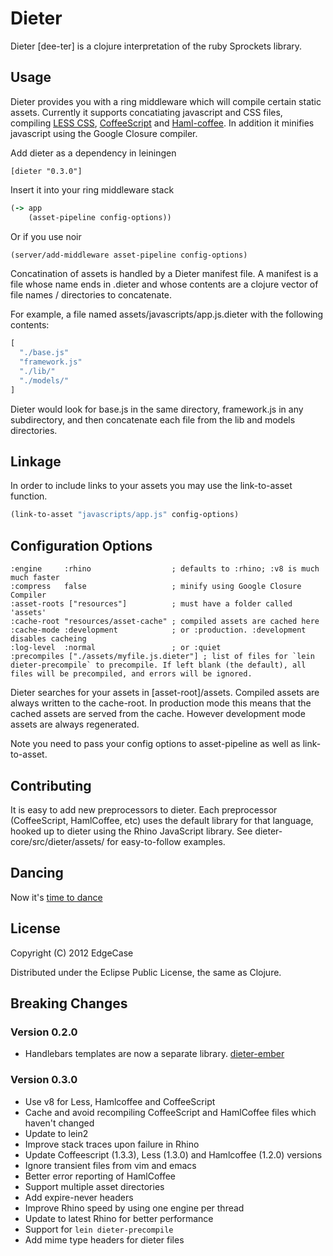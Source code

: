# Dieter

Dieter [dee-ter] is a clojure interpretation of the ruby Sprockets library.

## Usage

Dieter provides you with a ring middleware which will compile certain
static assets. Currently it supports concatiating javascript and CSS
files, compiling
[LESS CSS](http://lesscss.org/),
[CoffeeScript](http://jashkenas.github.com/coffee-script/) and
[Haml-coffee](https://github.com/9elements/haml-coffee).
In addition it minifies javascript using the Google Closure compiler.

Add dieter as a dependency in leiningen

    [dieter "0.3.0"]

Insert it into your ring middleware stack

```clojure
(-> app
    (asset-pipeline config-options))
```

Or if you use noir

```clojure
(server/add-middleware asset-pipeline config-options)
```

Concatination of assets is handled by a Dieter manifest file.
A manifest is a file whose name ends in .dieter and whose contents are
a clojure vector of file names / directories to concatenate.

For example, a file named assets/javascripts/app.js.dieter with the following contents:

```clojure
[
  "./base.js"
  "framework.js"
  "./lib/"
  "./models/"
]
```

Dieter would look for base.js in the same directory, framework.js in any subdirectory,
and then concatenate each file from the lib and models directories.

## Linkage

In order to include links to your assets you may use the link-to-asset function.

```clojure
(link-to-asset "javascripts/app.js" config-options)
```

## Configuration Options

    :engine     :rhino                  ; defaults to :rhino; :v8 is much much faster
    :compress   false                   ; minify using Google Closure Compiler
    :asset-roots ["resources"]          ; must have a folder called 'assets'
    :cache-root "resources/asset-cache" ; compiled assets are cached here
    :cache-mode :development            ; or :production. :development disables cacheing
    :log-level  :normal                 ; or :quiet
    :precompiles ["./assets/myfile.js.dieter"] ; list of files for `lein dieter-precompile` to precompile. If left blank (the default), all files will be precompiled, and errors will be ignored.

Dieter searches for your assets in [asset-root]/assets.
Compiled assets are always written to the cache-root. In production mode this
means that the cached assets are served from the cache. However development mode
assets are always regenerated.

Note you need to pass your config options to asset-pipeline as well as link-to-asset.

## Contributing

It is easy to add new preprocessors to dieter. Each preprocessor (CoffeeScript, HamlCoffee, etc)
uses the default library for that language, hooked up to dieter using the Rhino
JavaScript library. See dieter-core/src/dieter/assets/ for easy-to-follow examples.

## Dancing

Now it's [time to dance](http://youtu.be/LxQ6olQjebg)

## License

Copyright (C) 2012 EdgeCase

Distributed under the Eclipse Public License, the same as Clojure.

## Breaking Changes

### Version 0.2.0
* Handlebars templates are now a separate library. [dieter-ember](https://github.com/edgecase/dieter-ember)

### Version 0.3.0
* Use v8 for Less, Hamlcoffee and CoffeeScript
* Cache and avoid recompiling CoffeeScript and HamlCoffee files which haven't changed
* Update to lein2
* Improve stack traces upon failure in Rhino
* Update Coffeescript (1.3.3), Less (1.3.0) and Hamlcoffee (1.2.0) versions
* Ignore transient files from vim and emacs
* Better error reporting of HamlCoffee
* Support multiple asset directories
* Add expire-never headers
* Improve Rhino speed by using one engine per thread
* Update to latest Rhino for better performance
* Support for `lein dieter-precompile`
* Add mime type headers for dieter files